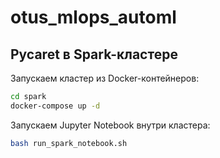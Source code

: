 # otus_mlops_automl

## Pycaret в Spark-кластере

Запускаем кластер из Docker-контейнеров:

```bash
cd spark
docker-compose up -d
```

Запускаем Jupyter Notebook внутри кластера:

```bash
bash run_spark_notebook.sh
```